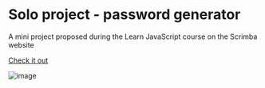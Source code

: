 <h1> Solo project - password generator </h1>

<p> A mini project proposed during the Learn JavaScript course on the Scrimba website </p>
<a href="https://pswd-gnrtr.netlify.app/">Check it out</a>

![image](https://github.com/user-attachments/assets/6b88cae5-24b8-4575-b4f5-83a69be35f16)
